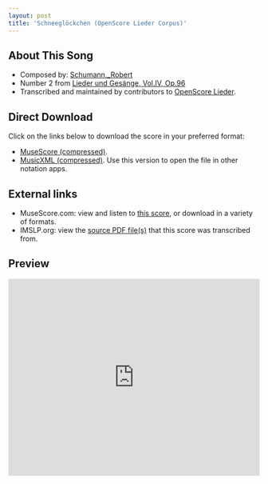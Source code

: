 ```yaml
---
layout: post
title: 'Schneeglöckchen (OpenScore Lieder Corpus)'
---
```


## About This Song

- Composed by: [Schumann,_Robert](https://fourscoreandmore.org/openscore/lieder/Schumann,_Robert)
- Number 2 from [Lieder und Gesänge, Vol.IV, Op.96](https://fourscoreandmore.org/openscore/lieder/Schumann,_Robert/Lieder_und_Gesänge,_Vol.IV,_Op.96)
- Transcribed and maintained by contributors to [OpenScore Lieder].

[OpenScore Lieder]: https://musescore.com/openscore-lieder-corpus

## Direct Download

Click on the links below to download the score in your preferred format:
- [MuseScore (compressed)](https://github.com/openscore/lieder/blob/main/scores/Schumann,_Robert/Lieder_und_Gesänge,_Vol.IV,_Op.96/2_Schneeglöckchen/lc6984553.mscz?raw=true).
- [MusicXML (compressed)](https://github.com/openscore/lieder/blob/main/scores/Schumann,_Robert/Lieder_und_Gesänge,_Vol.IV,_Op.96/2_Schneeglöckchen/lc6984553.mxl?raw=true). Use this version to open the file in other notation apps.

## External links

- MuseScore.com: view and listen to [this score][MuseScore], or download in a variety of formats.
- IMSLP.org: view the [source PDF file(s)][IMSLP] that this score was transcribed from.

[MuseScore]: https://musescore.com/score/6984553
[IMSLP]: https://imslp.org/wiki/Special:ReverseLookup/271883

## Preview

<iframe width="100%" height="394" src="https://musescore.com/openscore-lieder-corpus/scores/6984553/embed" frameborder="0" allowfullscreen allow="autoplay; fullscreen"></iframe>
